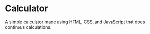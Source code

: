# Calculator
A simple calculator made using HTML, CSS, and JavaScript that does continous calculations.